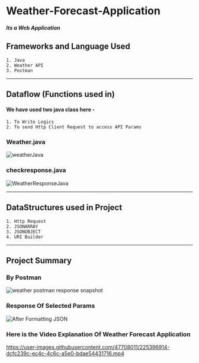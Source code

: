 # Weather-Forecast-Application
##### Its a Web Application
## Frameworks and Language Used
    1. Java
    2. Weather API
    3. Postman
--------------------------------------------------------------------------------------------------------------------------------------------------------------
## Dataflow (Functions used in)
#### We have used two java class here - 
    1. To Write Logics 
    2. To send Http Client Request to access API Params
### Weather.java
![weatherJava](https://user-images.githubusercontent.com/47708011/225386789-8a5a3ccb-902f-4b8d-8791-f8aa1c4732e0.png)
### checkresponse.java
![WeatherResponseJava](https://user-images.githubusercontent.com/47708011/225386897-0a8f2383-751e-43ef-90ec-6a68c3c4dfad.png)

--------------------------------------------------------------------------------------------------------------------------------------------------------------
## DataStructures used in Project
    1. Http Request
    2. JSONARRAY
    3. JSONOBJECT
    4. URI Builder
--------------------------------------------------------------------------------------------------------------------------------------------------------------
## Project Summary
### By Postman 
![weather postman response snapshot](https://user-images.githubusercontent.com/47708011/225387916-ac649ecf-3208-45af-8616-99be53ae20fd.png)
### Response Of Selected Params
![After Formatting JSON](https://user-images.githubusercontent.com/47708011/225388577-5f031965-ae16-4aa1-8b0f-a980e9b83418.png)
### Here is the Video Explanation Of Weather Forecast Application
https://user-images.githubusercontent.com/47708011/225396914-dcfc239c-ec4c-4c6c-a5e0-bdae54431716.mp4




